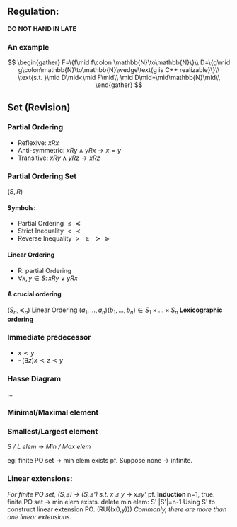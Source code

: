 
## Regulation:
**DO NOT HAND IN LATE**

### An example
$$
\begin{gather}
F=\{f\mid f\colon \mathbb{N}\to\mathbb{N}\}\\
D=\{g\mid g\colon\mathbb{N}\to\mathbb{N}\wedge\text{g is C++ realizable}\}\\
\text{s.t. }\mid D\mid<\mid F\mid\\
\mid D\mid=\mid\mathbb{N}\mid\\
\end{gather}
$$

## Set (Revision)

### Partial Ordering
- Reflexive: $xRx$
- Anti-symmetric: $xRy\wedge yRx\to x=y$
- Transitive: $xRy\wedge yRz\to xRz$
### Partial Ordering Set
$(S,R)$
#### Symbols:
- Partial Ordering $\leq\text{ }\preceq$
- Strict Inequality $<\text{ }\prec$
- Reverse Inequality $>\text{ }\geq\text{ }\succ\text{ }\succeq$
#### Linear Ordering
- R: partial Ordering
- $\forall x,y\in S\colon xRy \vee yRx$

#### A crucial ordering
$(S_{n},\preceq_{n})$ Linear Ordering
$(a_{1},\dots,a_{n})(b_{1},\dots,b_{n})\in S_{1}\times \dots \times S_{n}$
**Lexicographic ordering**

### Immediate predecessor
- $x\prec y$
- $\neg(\exists z)x\prec z\prec y$
### Hasse Diagram
...

### Minimal/Maximal element

### Smallest/Largest element

_S / L elem $\to$ Min / Max elem_

eg: finite PO set -> min elem exists
	pf. 
		Suppose none -> infinite.

### Linear extensions:
_For finite PO set, (S,≤) -> (S,≤') s.t. x ≤ y -> x≤y'_
pf. **Induction**
	n=1, true.
	finite PO set -> min elem exists.
	delete min elem: S' |S'|=n-1
	Using S' to construct linear extension PO. (RU{(x0,y)})
	_Commonly, there are more than one linear extensions._
